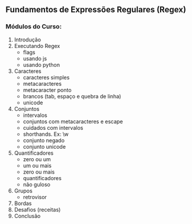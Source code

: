 ## Fundamentos de Expressões Regulares (Regex)

### Módulos do Curso:
1. Introdução
2. Executando Regex
    * flags
    * usando js
    * usando python
3. Caracteres
    * caracteres simples
    * metacaracteres
    * metacaracter ponto
    * brancos (tab, espaço e quebra de linha)
    * unicode
4. Conjuntos
    * intervalos
    * conjuntos com metacaracteres e escape
    * cuidados com intervalos
    * shorthands. Ex: \w
    * conjunto negado
    * conjunto unicode
5. Quantificadores
    * zero ou um
    * um ou mais
    * zero ou mais
    * quantificadores
    * não guloso
6. Grupos
    * retrovisor
7. Bordas
8. Desafios (receitas)
9. Conclusão